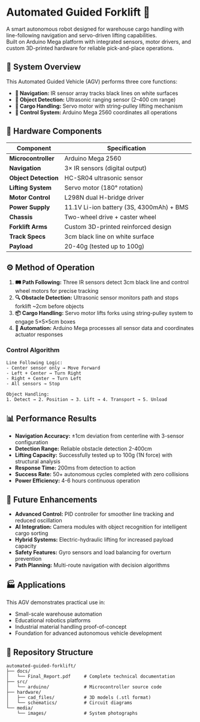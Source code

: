# Automated Guided Forklift 🚜

A smart autonomous robot designed for warehouse cargo handling with line-following navigation and servo-driven lifting capabilities.  
Built on Arduino Mega platform with integrated sensors, motor drivers, and custom 3D-printed hardware for reliable pick-and-place operations.

## 🔧 System Overview

This Automated Guided Vehicle (AGV) performs three core functions:
- **🧭 Navigation:** IR sensor array tracks black lines on white surfaces
- **🎯 Object Detection:** Ultrasonic ranging sensor (2–400 cm range)  
- **🦾 Cargo Handling:** Servo motor with string-pulley lifting mechanism
- **🧠 Control System:** Arduino Mega 2560 coordinates all operations

## 📐 Hardware Components

| Component | Specification |
|-----------|---------------|
| **Microcontroller** | Arduino Mega 2560 |
| **Navigation** | 3× IR sensors (digital output) |
| **Object Detection** | HC-SR04 ultrasonic sensor |
| **Lifting System** | Servo motor (180° rotation) |
| **Motor Control** | L298N dual H-bridge driver |
| **Power Supply** | 11.1V Li-ion battery (3S, 4300mAh) + BMS |
| **Chassis** | Two-wheel drive + caster wheel |
| **Forklift Arms** | Custom 3D-printed reinforced design |
| **Track Specs** | 3cm black line on white surface |
| **Payload** | 20-40g (tested up to 100g) |

## ⚙️ Method of Operation

1. **🛤️ Path Following:** Three IR sensors detect 3cm black line and control wheel motors for precise tracking
2. **🔍 Obstacle Detection:** Ultrasonic sensor monitors path and stops forklift ~2cm before objects
3. **📦 Cargo Handling:** Servo motor lifts forks using string-pulley system to engage 5×5×5cm boxes
4. **🤖 Automation:** Arduino Mega processes all sensor data and coordinates actuator responses

### Control Algorithm
```
Line Following Logic:
- Center sensor only → Move Forward
- Left + Center → Turn Right
- Right + Center → Turn Left
- All sensors → Stop

Object Handling:
1. Detect → 2. Position → 3. Lift → 4. Transport → 5. Unload
```


## 📊 Performance Results

- **Navigation Accuracy:** ±1cm deviation from centerline with 3-sensor configuration
- **Detection Range:** Reliable obstacle detection 2-400cm
- **Lifting Capacity:** Successfully tested up to 100g (1N force) with structural analysis
- **Response Time:** 200ms from detection to action
- **Success Rate:** 50+ autonomous cycles completed with zero collisions
- **Power Efficiency:** 4-6 hours continuous operation

## 🚀 Future Enhancements

- **Advanced Control:** PID controller for smoother line tracking and reduced oscillation
- **AI Integration:** Camera modules with object recognition for intelligent cargo sorting  
- **Hybrid Systems:** Electric-hydraulic lifting for increased payload capacity
- **Safety Features:** Gyro sensors and load balancing for overturn prevention
- **Path Planning:** Multi-route navigation with decision algorithms

## 🏭 Applications

This AGV demonstrates practical use in:
- Small-scale warehouse automation
- Educational robotics platforms
- Industrial material handling proof-of-concept  
- Foundation for advanced autonomous vehicle development

## 📂 Repository Structure
```
automated-guided-forklift/
├── docs/
│   └── Final_Report.pdf     # Complete technical documentation
├── src/
│   └── arduino/             # Microcontroller source code
├── hardware/
│   ├── cad_files/           # 3D models (.stl format)
│   └── schematics/          # Circuit diagrams
└── media/
    └── images/              # System photographs




